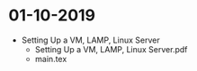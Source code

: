# 01-10-2019
- Setting Up a VM, LAMP, Linux Server
  - Setting Up a VM, LAMP, Linux Server.pdf
  - main.tex
